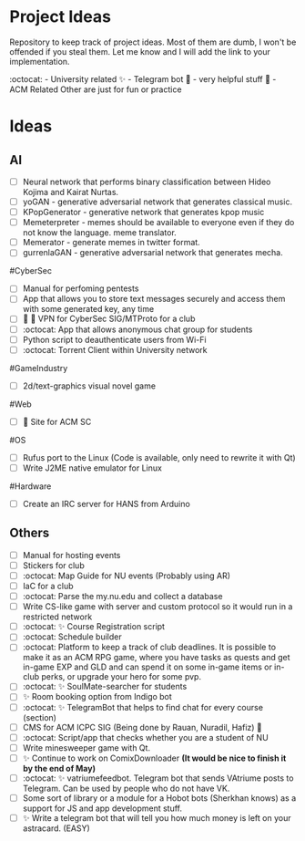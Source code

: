 # Project Ideas
Repository to keep track of project ideas. Most of them are dumb, I won't be offended if you steal them. Let me know and I will add the link to your implementation.

:octocat: - University related
:sparkles: - Telegram bot
:rocket: - very helpful stuff
:space_invader: - ACM Related
Other are just for fun or practice

# Ideas

## AI
- [ ] Neural network that performs binary classification between Hideo Kojima and Kairat Nurtas.
- [ ] yoGAN - generative adversarial network that generates classical music.
- [ ] KPopGenerator - generative network that generates kpop music
- [ ] Memeterpreter - memes should be available to everyone even if they do not know the language. meme translator.
- [ ] Memerator - generate memes in twitter format.
- [ ] gurrenlaGAN - generative adversarial network that generates mecha.

#CyberSec
- [ ] Manual for perfoming pentests
- [ ] App that allows you to store text messages securely and access them with some generated key, any time
- [ ] :rocket: :space_invader: VPN for CyberSec SIG/MTProto for a club
- [ ] :octocat: App that allows anonymous chat group for students
- [ ] Python script to deauthenticate users from Wi-Fi
- [ ] :octocat: Torrent Client within University network

#GameIndustry
- [ ] 2d/text-graphics visual novel game

#Web
- [ ] :space_invader: Site for ACM SC 

#OS
- [ ] Rufus port to the Linux (Code is available, only need to rewrite it with Qt)
- [ ] Write J2ME native emulator for Linux

#Hardware
- [ ] Create an IRC server for HANS from Arduino

## Others
- [ ] Manual for hosting events
- [ ] Stickers for club
- [ ] :octocat: Map Guide for NU events (Probably using AR)
- [ ] IaC for a club
- [ ] :octocat: Parse the my.nu.edu and collect a database
- [ ] Write CS-like game with server and custom protocol so it would run in a restricted network
- [ ] :octocat: :sparkles: Course Registration script
- [ ] :octocat: Schedule builder 
- [ ] :octocat: Platform to keep a track of club deadlines. It is possible to make it as an ACM RPG game, where you have tasks as quests and get in-game EXP and GLD and can spend it on some in-game items or in-club perks, or upgrade your hero for some pvp. 
- [ ] :octocat: :sparkles: SoulMate-searcher for students
- [ ] :sparkles: Room booking option from Indigo bot
- [ ] :octocat: :sparkles: TelegramBot that helps to find chat for every course (section) 
- [ ] CMS for ACM ICPC SIG (Being done by Rauan, Nuradil, Hafiz) :space_invader:
- [ ] :octocat: Script/app that checks whether you are a student of NU
- [ ] Write minesweeper game with Qt.
- [ ] :sparkles: Continue to work on ComixDownloader **(It would be nice to finish it by the end of May)**
- [ ] :octocat: :sparkles: vatriumefeedbot. Telegram bot that sends VAtriume posts to Telegram. Can be used by people who do not have VK.
- [ ] Some sort of library or a module for a Hobot bots (Sherkhan knows) as a support for JS and app development stuff.
- [ ] :sparkles: Write a telegram bot that will tell you how much money is left on your astracard. (EASY)